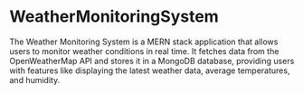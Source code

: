 # WeatherMonitoringSystem
The Weather Monitoring System is a MERN stack application that allows users to monitor weather conditions in real time. It fetches data from the OpenWeatherMap API and stores it in a MongoDB database, providing users with features like displaying the latest weather data, average temperatures, and humidity.
